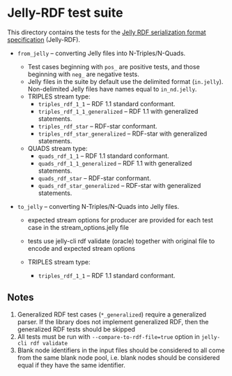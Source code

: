 # Jelly-RDF test suite

This directory contains the tests for the [Jelly RDF serialization format specification](https://w3id.org/jelly/dev/specification/serialization/) (Jelly-RDF).

- `from_jelly` – converting Jelly files into N-Triples/N-Quads.
  - Test cases beginning with `pos_` are positive tests, and those beginning with `neg_` are negative tests.
  - Jelly files in the suite by default use the delimited format (`in.jelly`). Non-delimited Jelly files have names equal to `in_nd.jelly`.
  - TRIPLES stream type:
    - `triples_rdf_1_1` – RDF 1.1 standard conformant.
    - `triples_rdf_1_1_generalized` – RDF 1.1 with generalized statements.
    - `triples_rdf_star` – RDF-star conformant.
    - `triples_rdf_star_generalized` – RDF-star with generalized statements.
  - QUADS stream type:
    - `quads_rdf_1_1` – RDF 1.1 standard conformant.
    - `quads_rdf_1_1_generalized` – RDF 1.1 with generalized statements.
    - `quads_rdf_star` – RDF-star conformant.
    - `quads_rdf_star_generalized` – RDF-star with generalized statements.

- `to_jelly` – converting N-Triples/N-Quads into Jelly files.
  - expected stream options for producer are provided for each test case in the stream_options.jelly file
  - tests use jelly-cli rdf validate (oracle) together with original file to encode and expected stream options

  - TRIPLES stream type:
    - `triples_rdf_1_1` – RDF 1.1 standard conformant.
  
## Notes

1. Generalized RDF test cases (`*_generalized`) require a generalized parser. If the library does not implement generalized RDF, then the generalized RDF tests should be skipped
2. All tests must be run with `--compare-to-rdf-file=true` option in `jelly-cli rdf validate`
3. Blank node identifiers in the input files should be considered to all come from the same blank node pool, i.e. blank nodes should be considered equal if they have the same identifier.
